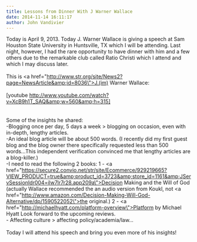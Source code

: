 ```yaml
---
title: Lessons from Dinner With J Warner Wallace
date: 2014-11-14 16:11:17
author: John Vandivier
---
```




Today is April 9, 2013. Today J. Warner Wallace is giving a speech at Sam Houston State University in Huntsville, TX which I will be attending. Last night, however, I had the rare opportunity to have dinner with him and a few others due to the remarkable club called Ratio Christi which I attend and which I may discuss later.<br /><br />This is <a href=\"http://www.str.org/site/News2?page=NewsArticle&amp;id=8036\">J.(im) Warner Wallace</a>:<br /><br />[youtube http://www.youtube.com/watch?v=XcB9h1T_SAQ&amp;w=560&amp;h=315]<br /><br /><br />Some of the insights he shared:<br />-Blogging once per day, 5 days a week &gt; blogging on occasion, even with in-depth, lengthy articles.<br />-An ideal blog article will be about 500 words. (I recently did my first guest blog and the blog owner there specifically requested less than 500 words...This independent verification convinced me that lengthy articles are a blog-killer.)<br />-I need to read the following 2 books: 1 - <a href=\"https://secure2.convio.net/str/site/Ecommerce/929219665?VIEW_PRODUCT=true&amp;product_id=3723&amp;store_id=1161&amp;JServSessionIdr004=ilw7lr7r28.app209a\">Decision Making and the Will of God</a> (actually Wallace recommended the an audio version from Koukl, not <a href=\"http://www.amazon.com/Decision-Making-Will-God-Alternative/dp/1590522052\">the original</a>.) 2 - <a href=\"http://michaelhyatt.com/platform-overview\">Platform by Michael Hyatt</a> Look forward to the upcoming reviews.<br />- Affecting culture &gt; affecting policy/academia/law...<br /><br />Today I will attend his speech and bring you even more of his insights!